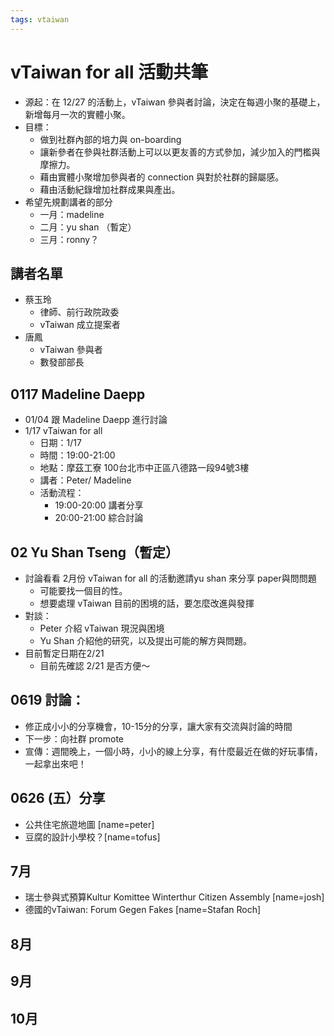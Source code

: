 ```yaml
---
tags: vtaiwan 
---
```

# vTaiwan for all 活動共筆

- 源起：在 12/27 的活動上，vTaiwan 參與者討論，決定在每週小聚的基礎上，新增每月一次的實體小聚。
- 目標：
    - 做到社群內部的培力與 on-boarding 
    - 讓新參者在參與社群活動上可以以更友善的方式參加，減少加入的門檻與摩擦力。
    - 藉由實體小聚增加參與者的 connection 與對於社群的歸屬感。
    - 藉由活動紀錄增加社群成果與產出。
- 希望先規劃講者的部分
    - 一月：madeline
    - 二月：yu shan （暫定）
    - 三月：ronny？

## 講者名單
- 蔡玉玲 
    - 律師、前行政院政委
    - vTaiwan 成立提案者
- 唐鳳
    - vTaiwan 參與者
    - 數發部部長


## 0117 Madeline Daepp 
- 01/04 跟 Madeline Daepp 進行討論
- 1/17 vTaiwan for all
    - 日期：1/17
    - 時間：19:00-21:00
    - 地點：摩茲工寮 100台北市中正區八德路一段94號3樓
    - 講者：Peter/ Madeline
    - 活動流程：
        - 19:00-20:00 講者分享
        - 20:00-21:00 綜合討論


## 02 Yu Shan Tseng（暫定）
- 討論看看 2月份 vTaiwan for all 的活動邀請yu shan 來分享 paper與問問題
    - 可能要找一個目的性。
    - 想要處理 vTaiwan 目前的困境的話，要怎麼改進與發揮
- 對談：
    - Peter 介紹 vTaiwan 現況與困境
    - Yu Shan 介紹他的研究，以及提出可能的解方與問題。
- 目前暫定日期在2/21
    - 目前先確認 2/21 是否方便～

## 0619 討論：
- 修正成小小的分享機會，10-15分的分享，讓大家有交流與討論的時間
- 下一步：向社群 promote 
- 宣傳：週間晚上，一個小時，小小的線上分享，有什麼最近在做的好玩事情，一起拿出來吧！

## 0626 (五）分享
- 公共住宅旅遊地圖 [name=peter]
- 豆腐的設計小學校？[name=tofus]

## 7月
- 瑞士參與式預算Kultur Komittee Winterthur Citizen Assembly [name=josh]
- 德國的vTaiwan: Forum Gegen Fakes [name=Stafan Roch]

## 8月

## 9月

## 10月